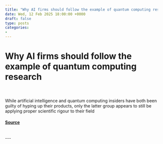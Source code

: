 ```yaml
---
title: "Why AI firms should follow the example of quantum computing research"
date: Wed, 12 Feb 2025 18:00:00 +0000
draft: false
type: posts
categories: 
- 
---
```

# Why AI firms should follow the example of quantum computing research

<br/>

<br/>
While artificial intelligence and quantum computing insiders have both been guilty of hyping up their products, only the latter group appears to still be applying proper scientific rigour to their field

#### [Source](https://www.newscientist.com/article/mg26535302-600-why-ai-firms-should-follow-the-example-of-quantum-computing-research/?utm_campaign=RSS%7CNSNS&utm_source=NSNS&utm_medium=RSS&utm_content=technology)

<br/>
---
